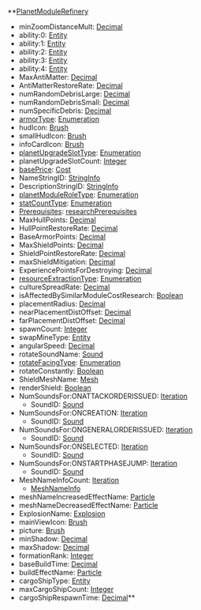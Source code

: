 **[PlanetModuleRefinery](PlanetModuleRefinery.md)
  * minZoomDistanceMult: [Decimal](Decimal.md)
  * ability:0: [Entity](Entity.md)
  * ability:1: [Entity](Entity.md)
  * ability:2: [Entity](Entity.md)
  * ability:3: [Entity](Entity.md)
  * ability:4: [Entity](Entity.md)
  * MaxAntiMatter: [Decimal](Decimal.md)
  * AntiMatterRestoreRate: [Decimal](Decimal.md)
  * numRandomDebrisLarge: [Decimal](Decimal.md)
  * numRandomDebrisSmall: [Decimal](Decimal.md)
  * numSpecificDebris: [Decimal](Decimal.md)
  * [armorType](armorType.md): [Enumeration](Enumeration.md)
  * hudIcon: [Brush](Brush.md)
  * smallHudIcon: [Brush](Brush.md)
  * infoCardIcon: [Brush](Brush.md)
  * [planetUpgradeSlotType](planetUpgradeSlotType.md): [Enumeration](Enumeration.md)
  * planetUpgradeSlotCount: [Integer](Integer.md)
  * [basePrice](Cost.md): [Cost](Cost.md)
  * NameStringID: [StringInfo](StringInfo.md)
  * DescriptionStringID: [StringInfo](StringInfo.md)
  * [planetModuleRoleType](planetModuleRoleType.md): [Enumeration](Enumeration.md)
  * [statCountType](statCountType.md): [Enumeration](Enumeration.md)
  * [Prerequisites](researchPrerequisites.md): [researchPrerequisites](researchPrerequisites.md)
  * MaxHullPoints: [Decimal](Decimal.md)
  * HullPointRestoreRate: [Decimal](Decimal.md)
  * BaseArmorPoints: [Decimal](Decimal.md)
  * MaxShieldPoints: [Decimal](Decimal.md)
  * ShieldPointRestoreRate: [Decimal](Decimal.md)
  * maxShieldMitigation: [Decimal](Decimal.md)
  * ExperiencePointsForDestroying: [Decimal](Decimal.md)
  * [resourceExtractionType](resourceExtractionType.md): [Enumeration](Enumeration.md)
  * cultureSpreadRate: [Decimal](Decimal.md)
  * isAffectedBySimilarModuleCostResearch: [Boolean](Boolean.md)
  * placementRadius: [Decimal](Decimal.md)
  * nearPlacementDistOffset: [Decimal](Decimal.md)
  * farPlacementDistOffset: [Decimal](Decimal.md)
  * spawnCount: [Integer](Integer.md)
  * swapMineType: [Entity](Entity.md)
  * angularSpeed: [Decimal](Decimal.md)
  * rotateSoundName: [Sound](Sound.md)
  * [rotateFacingType](rotateFacingType.md): [Enumeration](Enumeration.md)
  * rotateConstantly: [Boolean](Boolean.md)
  * ShieldMeshName: [Mesh](Mesh.md)
  * renderShield: [Boolean](Boolean.md)
  * NumSoundsFor:ONATTACKORDERISSUED: [Iteration](Iteration.md)
    * SoundID: [Sound](Sound.md)
  * NumSoundsFor:ONCREATION: [Iteration](Iteration.md)
    * SoundID: [Sound](Sound.md)
  * NumSoundsFor:ONGENERALORDERISSUED: [Iteration](Iteration.md)
    * SoundID: [Sound](Sound.md)
  * NumSoundsFor:ONSELECTED: [Iteration](Iteration.md)
    * SoundID: [Sound](Sound.md)
  * NumSoundsFor:ONSTARTPHASEJUMP: [Iteration](Iteration.md)
    * SoundID: [Sound](Sound.md)
  * MeshNameInfoCount: [Iteration](Iteration.md)
    * [MeshNameInfo](MeshNameInfo.md)
  * meshNameIncreasedEffectName: [Particle](Particle.md)
  * meshNameDecreasedEffectName: [Particle](Particle.md)
  * ExplosionName: [Explosion](Explosion.md)
  * mainViewIcon: [Brush](Brush.md)
  * picture: [Brush](Brush.md)
  * minShadow: [Decimal](Decimal.md)
  * maxShadow: [Decimal](Decimal.md)
  * formationRank: [Integer](Integer.md)
  * baseBuildTime: [Decimal](Decimal.md)
  * buildEffectName: [Particle](Particle.md)
  * cargoShipType: [Entity](Entity.md)
  * maxCargoShipCount: [Integer](Integer.md)
  * cargoShipRespawnTime: [Decimal](Decimal.md)**
